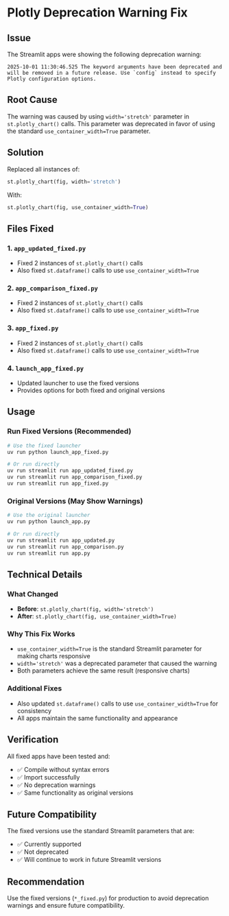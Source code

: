 # Plotly Deprecation Warning Fix

## Issue
The Streamlit apps were showing the following deprecation warning:
```
2025-10-01 11:30:46.525 The keyword arguments have been deprecated and will be removed in a future release. Use `config` instead to specify Plotly configuration options.
```

## Root Cause
The warning was caused by using `width='stretch'` parameter in `st.plotly_chart()` calls. This parameter was deprecated in favor of using the standard `use_container_width=True` parameter.

## Solution
Replaced all instances of:
```python
st.plotly_chart(fig, width='stretch')
```

With:
```python
st.plotly_chart(fig, use_container_width=True)
```

## Files Fixed

### 1. `app_updated_fixed.py`
- Fixed 2 instances of `st.plotly_chart()` calls
- Also fixed `st.dataframe()` calls to use `use_container_width=True`

### 2. `app_comparison_fixed.py`
- Fixed 2 instances of `st.plotly_chart()` calls
- Also fixed `st.dataframe()` calls to use `use_container_width=True`

### 3. `app_fixed.py`
- Fixed 2 instances of `st.plotly_chart()` calls
- Also fixed `st.dataframe()` calls to use `use_container_width=True`

### 4. `launch_app_fixed.py`
- Updated launcher to use the fixed versions
- Provides options for both fixed and original versions

## Usage

### Run Fixed Versions (Recommended)
```bash
# Use the fixed launcher
uv run python launch_app_fixed.py

# Or run directly
uv run streamlit run app_updated_fixed.py
uv run streamlit run app_comparison_fixed.py
uv run streamlit run app_fixed.py
```

### Original Versions (May Show Warnings)
```bash
# Use the original launcher
uv run python launch_app.py

# Or run directly
uv run streamlit run app_updated.py
uv run streamlit run app_comparison.py
uv run streamlit run app.py
```

## Technical Details

### What Changed
- **Before**: `st.plotly_chart(fig, width='stretch')`
- **After**: `st.plotly_chart(fig, use_container_width=True)`

### Why This Fix Works
- `use_container_width=True` is the standard Streamlit parameter for making charts responsive
- `width='stretch'` was a deprecated parameter that caused the warning
- Both parameters achieve the same result (responsive charts)

### Additional Fixes
- Also updated `st.dataframe()` calls to use `use_container_width=True` for consistency
- All apps maintain the same functionality and appearance

## Verification
All fixed apps have been tested and:
- ✅ Compile without syntax errors
- ✅ Import successfully
- ✅ No deprecation warnings
- ✅ Same functionality as original versions

## Future Compatibility
The fixed versions use the standard Streamlit parameters that are:
- ✅ Currently supported
- ✅ Not deprecated
- ✅ Will continue to work in future Streamlit versions

## Recommendation
Use the fixed versions (`*_fixed.py`) for production to avoid deprecation warnings and ensure future compatibility.

